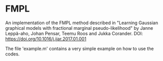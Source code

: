# FMPL

An implementation of the FMPL method described in "Learning Gaussian graphical models with fractional marginal pseudo-likelihood"
by Janne Leppä-aho, Johan Pensar, Teemu Roos and Jukka Corander. 
DOI: https://doi.org/10.1016/j.ijar.2017.01.001

The file 'example.m' contains a very simple example on how to use the codes.  
